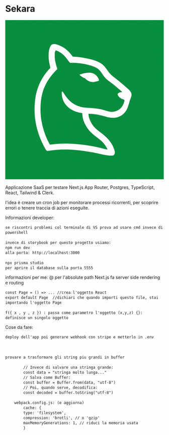 # Sekara
![Logo](public/brandIcon.png)

Applicazione SaaS per testare Next.js App Router, Postgres, TypeScript, React, Tailwind \& Clerk.

 l'idea è creare un cron job per monitorare processi ricorrenti, per scoprire errori o tenere traccia di azioni eseguite.


Informazioni developer:

    se riscontri problemi col terminale di VS prova ad usare cmd invece di powershell

    invece di storybook per questo progetto usiamo: 
    npm run dev 
    alla porta: http://localhost:3000

    npx prisma studio 
    per aprire il database sulla porta 5555


informazioni per me:
    @ per l'absolute path
    Next.js fa server side rendering e routing

    const Page = () => ... //crea l'oggetto React
    export default Page  //dichiari che quando importi questo file, stai importando l'oggetto Page

    f({ x , y , z }) : passa come parametro l'oggetto (x,y,z) {}: definisce un singolo oggetto

Cose da fare:

    deploy dell'app poi generare webhook con stripe e metterlo in .env



    provare a trasformare gli string piu grandi in buffer

            // Invece di salvare una stringa grande:
            const data = "stringa molto lunga..."
            // Salva come Buffer:
            const buffer = Buffer.from(data, "utf-8")
            // Poi, quando serve, decodifica:
            const decoded = buffer.toString("utf-8")

        webpack.config.js: (e aggiorna)
            cache: {
            type: 'filesystem',
            compression: 'brotli', // o 'gzip'
            maxMemoryGenerations: 1, // riduci la memoria usata
            }